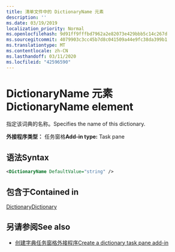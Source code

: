 ```yaml
---
title: 清单文件中的 DictionaryName 元素
description: ''
ms.date: 03/19/2019
localization_priority: Normal
ms.openlocfilehash: 9d91ff9fffbd7962a2e82073e429bbb5c14c267d
ms.sourcegitcommit: 4079903c3cc45b7d8c041509a44e9fc38da399b1
ms.translationtype: MT
ms.contentlocale: zh-CN
ms.lasthandoff: 03/11/2020
ms.locfileid: "42596590"
---
```

# <a name="dictionaryname-element"></a><span data-ttu-id="b9b87-102">DictionaryName 元素</span><span class="sxs-lookup"><span data-stu-id="b9b87-102">DictionaryName element</span></span>

<span data-ttu-id="b9b87-103">指定该词典的名称。</span><span class="sxs-lookup"><span data-stu-id="b9b87-103">Specifies the name of this dictionary.</span></span>

<span data-ttu-id="b9b87-104">**外接程序类型：** 任务窗格</span><span class="sxs-lookup"><span data-stu-id="b9b87-104">**Add-in type:** Task pane</span></span>

## <a name="syntax"></a><span data-ttu-id="b9b87-105">语法</span><span class="sxs-lookup"><span data-stu-id="b9b87-105">Syntax</span></span>

```XML
<DictionaryName DefaultValue="string" />
```

## <a name="contained-in"></a><span data-ttu-id="b9b87-106">包含于</span><span class="sxs-lookup"><span data-stu-id="b9b87-106">Contained in</span></span>

[<span data-ttu-id="b9b87-107">Dictionary</span><span class="sxs-lookup"><span data-stu-id="b9b87-107">Dictionary</span></span>](dictionary.md)

## <a name="see-also"></a><span data-ttu-id="b9b87-108">另请参阅</span><span class="sxs-lookup"><span data-stu-id="b9b87-108">See also</span></span>

- [<span data-ttu-id="b9b87-109">创建字典任务窗格外接程序</span><span class="sxs-lookup"><span data-stu-id="b9b87-109">Create a dictionary task pane add-in</span></span>](../../word/dictionary-task-pane-add-ins.md)

